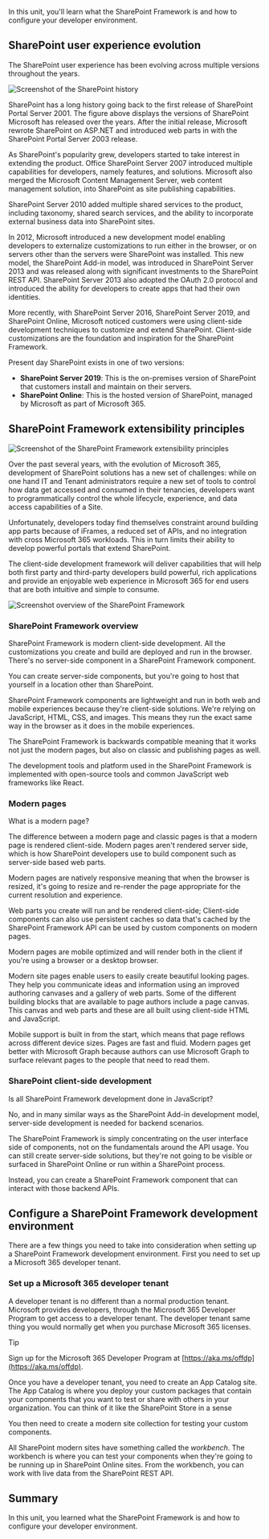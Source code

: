 In this unit, you'll learn what the SharePoint Framework is and how to configure your developer environment.

## SharePoint user experience evolution

The SharePoint user experience has been evolving across multiple versions throughout the years.

![Screenshot of the SharePoint history](../media/02-sharepoint-user-interface-evolution.png)

SharePoint has a long history going back to the first release of SharePoint Portal Server 2001. The figure above displays the versions of SharePoint Microsoft has released over the years. After the initial release, Microsoft rewrote SharePoint on ASP.NET and introduced web parts in with the SharePoint Portal Server 2003 release.

As SharePoint's popularity grew, developers started to take interest in extending the product. Office SharePoint Server 2007 introduced multiple capabilities for developers, namely features, and solutions. Microsoft also merged the Microsoft Content Management Server, web content management solution, into SharePoint as site publishing capabilities.

SharePoint Server 2010 added multiple shared services to the product, including taxonomy, shared search services, and the ability to incorporate external business data into SharePoint sites.

In 2012, Microsoft introduced a new development model enabling developers to externalize customizations to run either in the browser, or on servers other than the servers were SharePoint was installed. This new model, the SharePoint Add-in model, was introduced in SharePoint Server 2013 and was released along with significant investments to the SharePoint REST API. SharePoint Server 2013 also adopted the OAuth 2.0 protocol and introduced the ability for developers to create apps that had their own identities.

More recently, with SharePoint Server 2016, SharePoint Server 2019, and SharePoint Online, Microsoft noticed customers were using client-side development techniques to customize and extend SharePoint. Client-side customizations are the foundation and inspiration for the SharePoint Framework.

Present day SharePoint exists in one of two versions:

- **SharePoint Server 2019**: This is the on-premises version of SharePoint that customers install and maintain on their servers.
- **SharePoint Online**: This is the hosted version of SharePoint, managed by Microsoft as part of Microsoft 365.

## SharePoint Framework extensibility principles

![Screenshot of the SharePoint Framework extensibility principles](../media/02-extensibility-principles.png)

Over the past several years, with the evolution of Microsoft 365, development of SharePoint solutions has a new set of challenges: while on one hand IT and Tenant administrators require a new set of tools to control how data get accessed and consumed in their tenancies, developers want to programmatically control the whole lifecycle, experience, and data access capabilities of a Site.

Unfortunately, developers today find themselves constraint around building app parts because of iFrames, a reduced set of APIs, and no integration with cross Microsoft 365 workloads. This in turn limits their ability to develop powerful portals that extend SharePoint.

The client-side development framework will deliver capabilities that will help both first party and third-party developers build powerful, rich applications and provide an enjoyable web experience in Microsoft 365 for end users that are both intuitive and simple to consume.

![Screenshot overview of the SharePoint Framework](../media/02-sharepoint-framework.png)

### SharePoint Framework overview

SharePoint Framework is modern client-side development. All the customizations you create and build are deployed and run in the browser. There's no server-side component in a SharePoint Framework component.

You can create server-side components, but you're going to host that yourself in a location other than SharePoint.

SharePoint Framework components are lightweight and run in both web and mobile experiences because they're client-side solutions. We're relying on JavaScript, HTML, CSS, and images. This means they run the exact same way in the browser as it does in the mobile experiences.

The SharePoint Framework is backwards compatible meaning that it works not just the modern pages, but also on classic and publishing pages as well.

The development tools and platform used in the SharePoint Framework is implemented with open-source tools and common JavaScript web frameworks like React.

### Modern pages

What is a modern page?

The difference between a modern page and classic pages is that a modern page is rendered client-side. Modern pages aren't rendered server side, which is how SharePoint developers use to build component such as server-side based web parts.

Modern pages are natively responsive meaning that when the browser is resized, it's going to resize and re-render the page appropriate for the current resolution and experience.

Web parts you create will run and be rendered client-side; Client-side components can also use persistent caches so data that's cached by the SharePoint Framework API can be used by custom components on modern pages.

Modern pages are mobile optimized and will render both in the client if you're using a browser or a desktop browser.

Modern site pages enable users to easily create beautiful looking pages. They help you communicate ideas and information using an improved authoring canvases and a gallery of web parts. Some of the different building blocks that are available to page authors include a page canvas. This canvas and web parts and these are all built using client-side HTML and JavaScript.

Mobile support is built in from the start, which means that page reflows across different device sizes. Pages are fast and fluid. Modern pages get better with Microsoft Graph because authors can use Microsoft Graph to surface relevant pages to the people that need to read them.

### SharePoint client-side development

Is all SharePoint Framework development done in JavaScript?

No, and in many similar ways as the SharePoint Add-in development model, server-side development is needed for backend scenarios.

The SharePoint Framework is simply concentrating on the user interface side of components, not on the fundamentals around the API usage. You can still create server-side solutions, but they're not going to be visible or surfaced in SharePoint Online or run within a SharePoint process.

Instead, you can create a SharePoint Framework component that can interact with those backend APIs.

## Configure a SharePoint Framework development environment

There are a few things you need to take into consideration when setting up a SharePoint Framework development environment. First you need to set up a Microsoft 365 developer tenant.

### Set up a Microsoft 365 developer tenant

A developer tenant is no different than a normal production tenant. Microsoft provides developers, through the Microsoft 365 Developer Program to get access to a developer tenant. The developer tenant same thing you would normally get when you purchase Microsoft 365 licenses.

> [!TIP]
> Sign up for the Microsoft 365 Developer Program at [https://aka.ms/offdp](https://aka.ms/offdp).

Once you have a developer tenant, you need to create an App Catalog site. The App Catalog is where you deploy your custom packages that contain your components that you want to test or share with others in your organization. You can think of it like the SharePoint Store in a sense

You then need to create a modern site collection for testing your custom components.

All SharePoint modern sites have something called the *workbench*. The workbench is where you can test your components when they're going to be running up in SharePoint Online sites. From the workbench, you can work with live data from the SharePoint REST API.

## Summary

In this unit, you learned what the SharePoint Framework is and how to configure your developer environment.
